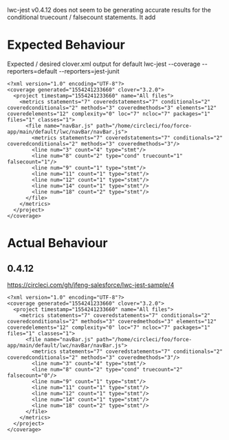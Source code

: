 
lwc-jest v0.4.12 does not seem to be generating accurate results for the conditional truecount / falsecount statements. It add

# Expected Behaviour

Expected / desired clover.xml output for default lwc-jest --coverage --reporters=default --reporters=jest-junit

```
<?xml version="1.0" encoding="UTF-8"?>
<coverage generated="1554241233660" clover="3.2.0">
  <project timestamp="1554241233660" name="All files">
    <metrics statements="7" coveredstatements="7" conditionals="2" coveredconditionals="2" methods="3" coveredmethods="3" elements="12" coveredelements="12" complexity="0" loc="7" ncloc="7" packages="1" files="1" classes="1">
      <file name="navBar.js" path="/home/circleci/foo/force-app/main/default/lwc/navBar/navBar.js">
        <metrics statements="7" coveredstatements="7" conditionals="2" coveredconditionals="2" methods="3" coveredmethods="3"/>
        <line num="3" count="4" type="stmt"/>
        <line num="8" count="2" type="cond" truecount="1" falsecount="1"/>
        <line num="9" count="1" type="stmt"/>
        <line num="11" count="1" type="stmt"/>
        <line num="12" count="1" type="stmt"/>
        <line num="14" count="1" type="stmt"/>
        <line num="18" count="2" type="stmt"/>
      </file>
    </metrics>
  </project>
</coverage>
```

# Actual Behaviour

## 0.4.12

https://circleci.com/gh/jfeng-salesforce/lwc-jest-sample/4

```
<?xml version="1.0" encoding="UTF-8"?>
<coverage generated="1554241233660" clover="3.2.0">
  <project timestamp="1554241233660" name="All files">
    <metrics statements="7" coveredstatements="7" conditionals="2" coveredconditionals="2" methods="3" coveredmethods="3" elements="12" coveredelements="12" complexity="0" loc="7" ncloc="7" packages="1" files="1" classes="1">
      <file name="navBar.js" path="/home/circleci/foo/force-app/main/default/lwc/navBar/navBar.js">
        <metrics statements="7" coveredstatements="7" conditionals="2" coveredconditionals="2" methods="3" coveredmethods="3"/>
        <line num="3" count="4" type="stmt"/>
        <line num="8" count="2" type="cond" truecount="2" falsecount="0"/>
        <line num="9" count="1" type="stmt"/>
        <line num="11" count="1" type="stmt"/>
        <line num="12" count="1" type="stmt"/>
        <line num="14" count="1" type="stmt"/>
        <line num="18" count="2" type="stmt"/>
      </file>
    </metrics>
  </project>
</coverage>
```

